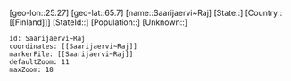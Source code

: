 ﻿---
location: [65.7,25.27]
mapzoom: [7,12] 
mapmarker: city 
type: City
tags:
- geo/City


SpocWebEntityId: 33858
isDeleted: false
confidential: public

---
[geo-lon::25.27]
[geo-lat::65.7]
[name::Saarijaervi~Raj]
[State::]
[Country::[[Finland]]]
[StateId::]
[Population::]
[Unknown::]


```leaflet
id: Saarijaervi~Raj
coordinates: [[Saarijaervi~Raj]]
markerFile: [[Saarijaervi~Raj]]
defaultZoom: 11 
maxZoom: 18
```
